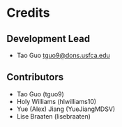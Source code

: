 # Credits


## Development Lead

* Tao Guo <tguo9@dons.usfca.edu>

## Contributors

* Tao Guo (tguo9)
* Holy Williams (hlwilliams10)
* Yue (Alex) Jiang (YueJiangMDSV)
* Lise Braaten (lisebraaten)

